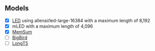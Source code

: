 ## Models 
 - [x] [LED](https://huggingface.co/allenai/led-large-16384) using allenai/led-large-16384 with a maximum length of 8,192 
 - [x] mLED with a maximum length of 4,096
 - [x] [MemSum](https://github.com/nianlonggu/MemSum/) 
 - [ ] [BigBird](https://huggingface.co/pszemraj/bigbird-pegasus-large-K-booksum) 
 - [ ] [LongT5](https://huggingface.co/pszemraj/long-t5-tglobal-base-16384-book-summary) 
